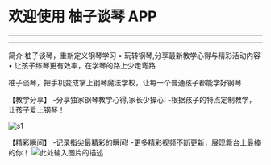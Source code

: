 # 欢迎使用 柚子谈琴 APP


----------


------

简介
柚子谈琴，重新定义钢琴学习
• 玩转钢琴,分享最新教学心得与精彩活动内容
• 让孩子练琴更有效率，在学琴的路上少走弯路

柚子谈琴，把手机变成掌上钢琴魔法学校，让每一个普通孩子都能学好钢琴

【教学分享】
-分享独家钢琴教学心得,家长少操心!
-根据孩子的特点定制教学，让孩子爱上钢琴！

![s1][1]

【精彩瞬间】
-记录指尖最精彩的瞬间!
-更多精彩视频不断更新，展现舞台上最棒的你！
![此处输入图片的描述][2]


  [1]: http://williamcy.sinaapp.com/SAE/pianopyz/s1.png
  [2]: http://williamcy.sinaapp.com/SAE/pianopyz/s2.png
